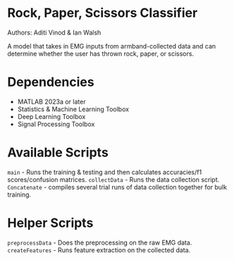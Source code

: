 # Rock, Paper, Scissors Classifier
Authors: Aditi Vinod & Ian Walsh

A model that takes in EMG inputs from armband-collected data and can determine whether the user has thrown rock, paper, or scissors.

# Dependencies
- MATLAB 2023a or later
- Statistics & Machine Learning Toolbox
- Deep Learning Toolbox
- Signal Processing Toolbox

# Available Scripts
`main` - Runs the training & testing and then calculates accuracies/f1 scores/confusion matrices.
`collectData` - Runs the data collection script.
`Concatenate` - compiles several trial runs of data collection together for bulk training.

# Helper Scripts
`preprocessData` - Does the preprocessing on the raw EMG data.
`createFeatures` - Runs feature extraction on the collected data.
